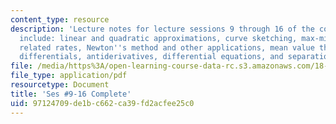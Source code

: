 ```yaml
---
content_type: resource
description: 'Lecture notes for lecture sessions 9 through 16 of the course.  Topics
  include: linear and quadratic approximations, curve sketching, max-min problems,
  related rates, Newton''s method and other applications, mean value theorem, inequalities,
  differentials, antiderivatives, differential equations, and separation of variables.'
file: /media/https%3A/open-learning-course-data-rc.s3.amazonaws.com/18-01-single-variable-calculus-fall-2006/97124709de1bc662ca39fd2acfee25c0_unit2_sept08.pdf
file_type: application/pdf
resourcetype: Document
title: 'Ses #9-16 Complete'
uid: 97124709-de1b-c662-ca39-fd2acfee25c0
---
```

